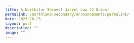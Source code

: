 ```yaml
---
title: A Northstar Shines! Jarret Low (3 Orion)
permalink: /northland-secondary/announcements/permalink/
date: 2023-10-23
layout: post
description: ""
image: ""
---
```

